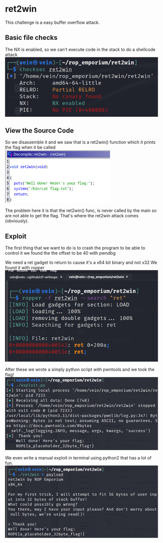 # ret2win 

This challenge is a easy buffer overflow attack.

## Basic file checks
The NX is enabled, so we can't execute code in the stack to do a shellcode attack 
![Alt Text](checksec.png)

## View the Source Code
So we disassemble it and we saw that is a ret2win() function
which it prints the flag when it be called
![Alt Text](ret2win_func.png)

The problem here it is that the ret2win() func, is never called by the main
so are not able to get the flag. That's where the ret2win attack comes (obviously).

## Exploit
The first thing that we want to do is to crash the program to be able to control it
we found the the offset to be 40 with pwndbg

We need a ret gadget to return to cause it's a x64 bit binary and not x32
We found it with ropper
![Alt Text](ret_gadget.png)

After these we wrote a simply python script with pwntools and we took the flag!
![Alt Text](successful_pwntools_exploit.png)

We even write a manual exploit in terminal using python2 that has a lot of fun.
![Alt Text](successful_manualexploit.png)
